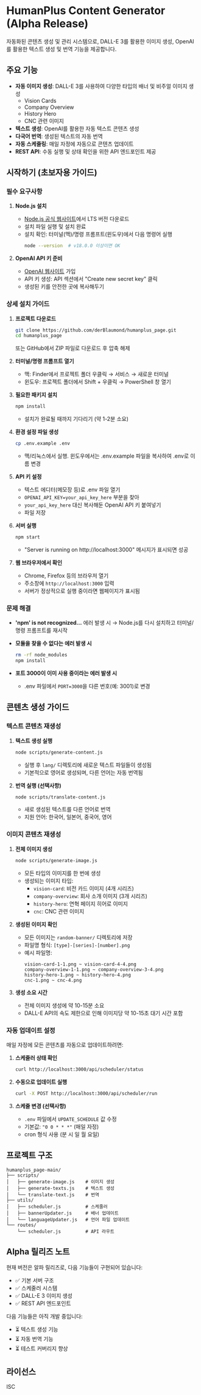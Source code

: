 # HumanPlus Content Generator (Alpha Release)

자동화된 콘텐츠 생성 및 관리 시스템으로, DALL-E 3를 활용한 이미지 생성, OpenAI를 활용한 텍스트 생성 및 번역 기능을 제공합니다.

## 주요 기능

- **자동 이미지 생성**: DALL-E 3를 사용하여 다양한 타입의 배너 및 비주얼 이미지 생성
  - Vision Cards
  - Company Overview
  - History Hero
  - CNC 관련 이미지
- **텍스트 생성**: OpenAI를 활용한 자동 텍스트 콘텐츠 생성
- **다국어 번역**: 생성된 텍스트의 자동 번역
- **자동 스케줄링**: 매일 자정에 자동으로 콘텐츠 업데이트
- **REST API**: 수동 실행 및 상태 확인을 위한 API 엔드포인트 제공

## 시작하기 (초보자용 가이드)

### 필수 요구사항

1. **Node.js 설치**
   - [Node.js 공식 웹사이트](https://nodejs.org/)에서 LTS 버전 다운로드
   - 설치 파일 실행 및 설치 완료
   - 설치 확인: 터미널(맥)/명령 프롬프트(윈도우)에서 다음 명령어 실행
     ```bash
     node --version  # v18.0.0 이상이면 OK
     ```

2. **OpenAI API 키 준비**
   - [OpenAI 웹사이트](https://platform.openai.com/) 가입
   - API 키 생성: API 섹션에서 "Create new secret key" 클릭
   - 생성된 키를 안전한 곳에 복사해두기

### 상세 설치 가이드

1. **프로젝트 다운로드**
   ```bash
   git clone https://github.com/derBlaumond/humanplus_page.git
   cd humanplus_page
   ```
   또는 GitHub에서 ZIP 파일로 다운로드 후 압축 해제

2. **터미널/명령 프롬프트 열기**
   - 맥: Finder에서 프로젝트 폴더 우클릭 → 서비스 → 새로운 터미널
   - 윈도우: 프로젝트 폴더에서 Shift + 우클릭 → PowerShell 창 열기

3. **필요한 패키지 설치**
   ```bash
   npm install
   ```
   - 설치가 완료될 때까지 기다리기 (약 1-2분 소요)

4. **환경 설정 파일 생성**
   ```bash
   cp .env.example .env
   ```
   - 맥/리눅스에서 실행. 윈도우에서는 .env.example 파일을 복사하여 .env로 이름 변경

5. **API 키 설정**
   - 텍스트 에디터(메모장 등)로 .env 파일 열기
   - `OPENAI_API_KEY=your_api_key_here` 부분을 찾아
   - `your_api_key_here` 대신 복사해둔 OpenAI API 키 붙여넣기
   - 파일 저장

6. **서버 실행**
   ```bash
   npm start
   ```
   - "Server is running on http://localhost:3000" 메시지가 표시되면 성공

7. **웹 브라우저에서 확인**
   - Chrome, Firefox 등의 브라우저 열기
   - 주소창에 `http://localhost:3000` 입력
   - 서버가 정상적으로 실행 중이라면 웹페이지가 표시됨

### 문제 해결

- **'npm' is not recognized...** 에러 발생 시
  → Node.js를 다시 설치하고 터미널/명령 프롬프트를 재시작

- **모듈을 찾을 수 없다는 에러 발생 시**
  ```bash
  rm -rf node_modules
  npm install
  ```

- **포트 3000이 이미 사용 중이라는 에러 발생 시**
  - .env 파일에서 `PORT=3000`을 다른 번호(예: 3001)로 변경

## 콘텐츠 생성 가이드

### 텍스트 콘텐츠 재생성

1. **텍스트 생성 실행**
   ```bash
   node scripts/generate-content.js
   ```
   - 실행 후 `lang/` 디렉토리에 새로운 텍스트 파일들이 생성됨
   - 기본적으로 영어로 생성되며, 다른 언어는 자동 번역됨

2. **번역 실행 (선택사항)**
   ```bash
   node scripts/translate-content.js
   ```
   - 새로 생성된 텍스트를 다른 언어로 번역
   - 지원 언어: 한국어, 일본어, 중국어, 영어

### 이미지 콘텐츠 재생성

1. **전체 이미지 생성**
   ```bash
   node scripts/generate-image.js
   ```
   - 모든 타입의 이미지를 한 번에 생성
   - 생성되는 이미지 타입:
     - `vision-card`: 비전 카드 이미지 (4개 시리즈)
     - `company-overview`: 회사 소개 이미지 (3개 시리즈)
     - `history-hero`: 연혁 페이지 히어로 이미지
     - `cnc`: CNC 관련 이미지

2. **생성된 이미지 확인**
   - 모든 이미지는 `random-banner/` 디렉토리에 저장
   - 파일명 형식: `[type]-[series]-[number].png`
   - 예시 파일명:
     ```
     vision-card-1-1.png ~ vision-card-4-4.png
     company-overview-1-1.png ~ company-overview-3-4.png
     history-hero-1.png ~ history-hero-4.png
     cnc-1.png ~ cnc-4.png
     ```

3. **생성 소요 시간**
   - 전체 이미지 생성에 약 10-15분 소요
   - DALL-E API의 속도 제한으로 인해 이미지당 약 10-15초 대기 시간 포함

### 자동 업데이트 설정

매일 자정에 모든 콘텐츠를 자동으로 업데이트하려면:

1. **스케줄러 상태 확인**
   ```bash
   curl http://localhost:3000/api/scheduler/status
   ```

2. **수동으로 업데이트 실행**
   ```bash
   curl -X POST http://localhost:3000/api/scheduler/run
   ```

3. **스케줄 변경 (선택사항)**
   - `.env` 파일에서 `UPDATE_SCHEDULE` 값 수정
   - 기본값: `"0 0 * * *"` (매일 자정)
   - cron 형식 사용 (분 시 일 월 요일)

## 프로젝트 구조

```
humanplus_page-main/
├── scripts/
│   ├── generate-image.js    # 이미지 생성
│   ├── generate-texts.js    # 텍스트 생성
│   └── translate-text.js    # 번역
├── utils/
│   ├── scheduler.js         # 스케줄러
│   ├── bannerUpdater.js     # 배너 업데이트
│   └── languageUpdater.js   # 언어 파일 업데이트
└── routes/
    └── scheduler.js         # API 라우트
```

## Alpha 릴리즈 노트

현재 버전은 알파 릴리즈로, 다음 기능들이 구현되어 있습니다:
- ✅ 기본 서버 구조
- ✅ 스케줄러 시스템
- ✅ DALL-E 3 이미지 생성
- ✅ REST API 엔드포인트

다음 기능들은 아직 개발 중입니다:
- ⏳ 텍스트 생성 기능
- ⏳ 자동 번역 기능
- ⏳ 테스트 커버리지 향상

## 라이선스

ISC 